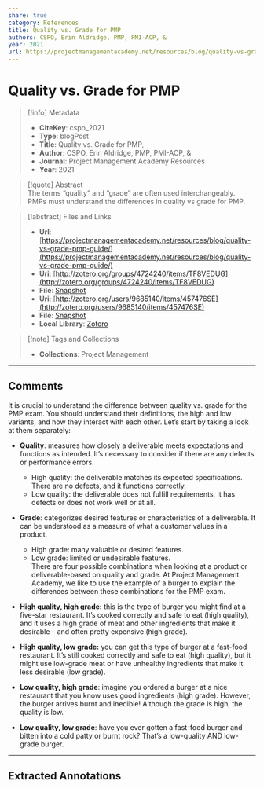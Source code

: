 ```yaml
---  
share: true  
category: References  
title: Quality vs. Grade for PMP  
authors: CSPO, Erin Aldridge, PMP, PMI-ACP, &  
year: 2021  
url: https://projectmanagementacademy.net/resources/blog/quality-vs-grade-pmp-guide/  
---  
```

  
# Quality vs. Grade for PMP  
  
> [!info] Metadata  
> - **CiteKey**: cspo_2021  
> - **Type**: blogPost  
> - **Title**: Quality vs. Grade for PMP,   
> - **Author**: CSPO, Erin Aldridge, PMP, PMI-ACP, &  
> - **Journal**: Project Management Academy Resources   
> - **Year**: 2021   
  
> [!quote] Abstract  
> The terms “quality” and “grade” are often used interchangeably. PMPs must understand the differences in quality vs grade for PMP.  
  
> [!abstract] Files and Links  
> - **Url**: [https://projectmanagementacademy.net/resources/blog/quality-vs-grade-pmp-guide/](https://projectmanagementacademy.net/resources/blog/quality-vs-grade-pmp-guide/)  
> - **Uri**: [http://zotero.org/groups/4724240/items/TF8VEDUG](http://zotero.org/groups/4724240/items/TF8VEDUG)  
> - **File**: [Snapshot](file:///Users/jan/Zotero/storage/Q2KC9BN2/quality-vs-grade-pmp-guide.html)  
> - **Uri**: [http://zotero.org/users/9685140/items/457476SE](http://zotero.org/users/9685140/items/457476SE)  
> - **File**: [Snapshot](file://C:%5CUsers%5C20003936%5CZotero%5Cstorage%5C6PNDHRRP%5Cquality-vs-grade-pmp-guide.html)  
> - **Local Library**: [Zotero]((zotero://select/library/items/457476SE))  
  
> [!note] Tags and Collections  
> - **Collections**: Project Management  
  
----  
  
## Comments  
It is crucial to understand the difference between quality vs. grade for the PMP exam. You should understand their definitions, the high and low variants, and how they interact with each other. Let’s start by taking a look at them separately:  
  
*   **Quality**: measures how closely a deliverable meets expectations and functions as intended. It’s necessary to consider if there are any defects or performance errors.  
      
    *   High quality: the deliverable matches its expected specifications. There are no defects, and it functions correctly.  
    *   Low quality: the deliverable does not fulfill requirements. It has defects or does not work well or at all.  
*   **Grade**: categorizes desired features or characteristics of a deliverable. It can be understood as a measure of what a customer values in a product.  
      
    *   High grade: many valuable or desired features.  
    *   Low grade: limited or undesirable features.  
There are four possible combinations when looking at a product or deliverable-based on quality and grade. At Project Management Academy, we like to use the example of a burger to explain the differences between these combinations for the PMP exam.  
  
*   **High quality, high grade:** this is the type of burger you might find at a five-star restaurant. It’s cooked correctly and safe to eat (high quality), and it uses a high grade of meat and other ingredients that make it desirable – and often pretty expensive (high grade).  
*   **High quality, low grade:** you can get this type of burger at a fast-food restaurant. It’s still cooked correctly and safe to eat (high quality), but it might use low-grade meat or have unhealthy ingredients that make it less desirable (low grade).  
*   **Low quality, high grade**: imagine you ordered a burger at a nice restaurant that you know uses good ingredients (high grade). However, the burger arrives burnt and inedible! Although the grade is high, the quality is low.  
*   **Low quality, low grade**: have you ever gotten a fast-food burger and bitten into a cold patty or burnt rock? That’s a low-quality AND low-grade burger.  
  
  
----  
  
## Extracted Annotations  
  
